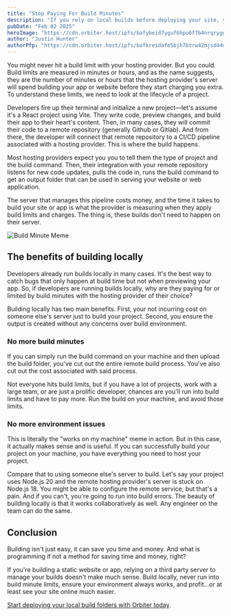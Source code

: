 ```yaml
---
title: "Stop Paying For Build Minutes"
description: "If you rely on local builds before deploying your site, you can avoid build minutes on someone else's server."
pubDate: "Feb 02 2025"
heroImage: "https://cdn.orbiter.host/ipfs/bafybeid7yguf6hpu6f7b4nrqrygghsvgaylfra23u2ae5lnjoxrecfrayi?img-width=750"
author: "Justin Hunter"
authorPfp: "https://cdn.orbiter.host/ipfs/bafkreidafe5bjh7btrw42mjsd44mfkq5zamonfgxr2p5dlatwod66ltjxq"
---
```

You might never hit a build limit with your hosting provider. But you could. Build limits are measured in minutes or hours, and as the name suggests, they are the number of minutes or hours that the hosting provider's server will spend building your app or website before they start charging you extra. To understand these limits, we need to look at the lifecycle of a project.

Developers fire up their terminal and initialize a new project—let's assume it's a React project using Vite. They write code, preview changes, and build their app to their heart's content. Then, in many cases, they will commit their code to a remote repository (generally Github or Gitlab). And from there, the developer will connect that remote repository to a CI/CD pipeline associated with a hosting provider. This is where the build happens.

Most hosting providers expect you you to tell them the type of project and the build command. Then, their integration with your remote repository listens for new code updates, pulls the code in, runs the build command to get an output folder that can be used in serving your website or web application.

The server that manages this pipeline costs money, and the time it takes to build your site or app is what the provider is measuring when they apply build limits and charges. The thing is, these builds don't need to happen on their server.

![Build Minute Meme](https://cdn.orbiter.host/ipfs/bafybeid7yguf6hpu6f7b4nrqrygghsvgaylfra23u2ae5lnjoxrecfrayi)

## The benefits of building locally

Developers already run builds locally in many cases. It's the best way to catch bugs that only happen at build time but not when previewing your app. So, if developers are running builds locally, why are they paying for or limited by build minutes with the hosting provider of their choice?

Building locally has two main benefits. First, your not incurring cost on someone else's server just to build your project. Second, you ensure the output is created without any concerns over build environment.

### No more build minutes

If you can simply run the build command on your machine and then upload the build folder, you've cut out the entire remote build process. You've also cut out the cost associated with said process.

Not everyone hits build limits, but if you have a lot of projects, work with a large team, or are just a prolific developer, chances are you'll run into build limits and have to pay more. Run the build on your machine, and avoid those limits.

### No more environment issues

This is literally the "works on my machine" meme in action. But in this case, it actually makes sense and is useful. If you can successfully build your project on your machine, you have everything you need to host your project.

Compare that to using someone else's server to build. Let's say your project uses Node.js 20 and the remote hosting provider's server is stuck on Node.js 18. You might be able to configure the remote service, but that's a pain. And if you can't, you're going to run into build errors. The beauty of building locally is that it works collaboratively as well. Any engineer on the team can do the same.

## Conclusion

Building isn't just easy, it can save you time and money. And what is programming if not a method for saving time and money, right?

If you're building a static website or app, relying on a third party server to manage your builds doesn't make much sense. Build locally, never run into build minute limits, ensure your environment always works, and profit...or at least see your site online much easier.

[Start deploying your local build folders with Orbiter today](https://orbiter.host).

